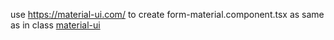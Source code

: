 use https://material-ui.com/
to create form-material.component.tsx as same as in class
[material-ui](https://material-ui.com/)

